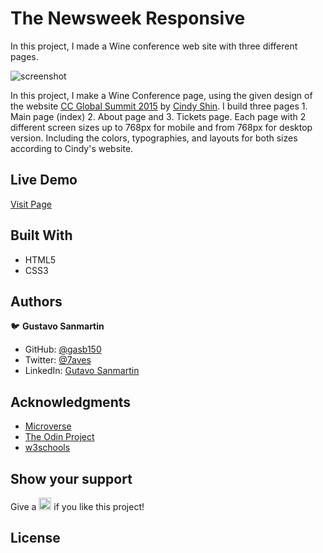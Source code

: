 # The Newsweek Responsive

In this project, I made a Wine conference web site with three different pages.

![screenshot](../conference-page/src/img/screenshot.png)

In this project, I make a Wine Conference page, using the given design of the website <a href="https://www.behance.net/gallery/29845175/CC-Global-Summit-2015">CC Global Summit 2015</a> by <a href="https://www.behance.net/adagio07">Cindy Shin</a>. I build three pages 1. Main page (index) 2. About page and 3. Tickets page. Each page with 2 different screen sizes up to 768px for mobile and from 768px for desktop version. Including the colors, typographies, and layouts for both sizes according to Cindy's website.

## Live Demo

[Visit Page](https://raw.githack.com/gasb150/conference-page/feature/index.html)

## Built With

- HTML5
- CSS3

## Authors

:bird: **Gustavo Sanmartin**

- GitHub: [@gasb150](https://github.com/gasb150)
- Twitter: [@7aves](https://twitter.com/7aves)
- LinkedIn: [Gutavo Sanmartin](https://www.linkedin.com/in/gustavo-sanmartin-b3b68261/)

## Acknowledgments

- [Microverse](https://www.microverse.org/)
- [The Odin Project](https://www.theodinproject.com)
- [w3schools](https://www.w3schools.com)

## Show your support

<p> Give a 
  <g-emoji class="g-emoji" alias="star" fallback-src="https://github.githubassets.com/images/icons/emoji/unicode/2b50.png"><img class="emoji" alt="star" height="20" width="20" src="https://github.githubassets.com/images/icons/emoji/unicode/2b50.png"></g-emoji>
  if you like this project!</p>

## License
